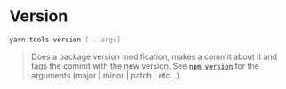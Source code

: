 # Version

```bash
yarn tools version [...args]
```

> Does a package version modification, makes a commit about it and tags the commit with the new version. See [`npm version`](https://docs.npmjs.com/cli/version) for the arguments (major | minor | patch | etc...).
